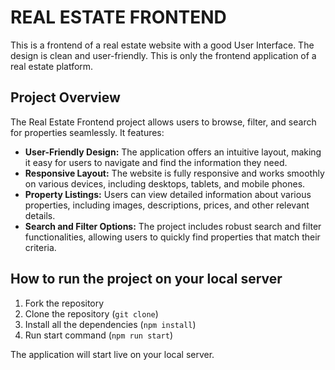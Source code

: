 # REAL ESTATE FRONTEND

This is a frontend of a real estate website with a good User Interface. The design is clean and user-friendly. This is only the frontend application of a real estate platform.

## Project Overview

The Real Estate Frontend project allows users to browse, filter, and search for properties seamlessly. It features:

- **User-Friendly Design:** The application offers an intuitive layout, making it easy for users to navigate and find the information they need.
- **Responsive Layout:** The website is fully responsive and works smoothly on various devices, including desktops, tablets, and mobile phones.
- **Property Listings:** Users can view detailed information about various properties, including images, descriptions, prices, and other relevant details.
- **Search and Filter Options:** The project includes robust search and filter functionalities, allowing users to quickly find properties that match their criteria.

## How to run the project on your local server

1. Fork the repository
2. Clone the repository (`git clone`)
3. Install all the dependencies (`npm install`)
4. Run start command (`npm run start`)

The application will start live on your local server.
